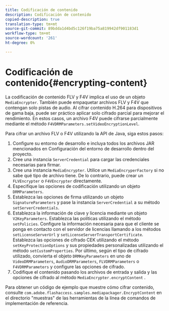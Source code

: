 ```yaml
---
title: Codificación de contenido
description: Codificación de contenido
copied-description: true
translation-type: tm+mt
source-git-commit: 89bdda1d4bd5c126f19ba75a819942df901183d1
workflow-type: tm+mt
source-wordcount: '261'
ht-degree: 0%

---
```



# Codificación de contenido{#encrypting-content}

La codificación de contenido FLV y F4V implica el uso de un objeto `MediaEncrypter`. También puede empaquetar archivos FLV y F4V que contengan solo pistas de audio. Al cifrar contenido H.264 para dispositivos de gama baja, puede ser práctico aplicar solo cifrado parcial para mejorar el rendimiento. En estos casos, un archivo F4V puede cifrarse parcialmente mediante el método `F4VDRMParameters.setVideoEncryptionLevel`.

Para cifrar un archivo FLV o F4V utilizando la API de Java, siga estos pasos:

1. Configure su entorno de desarrollo e incluya todos los archivos JAR mencionados en Configuración del entorno de desarrollo dentro del proyecto.
1. Cree una instancia `ServerCredential` para cargar las credenciales necesarias para firmar.
1. Cree una instancia `MediaEncrypter`. Utilice un `MediaEncryperFactory` si no sabe qué tipo de archivo tiene. De lo contrario, puede crear un `FLVEncrypter` o `F4VEncrypter` directamente.
1. Especifique las opciones de codificación utilizando un objeto `DRMParameters`.
1. Establezca las opciones de firma utilizando un objeto `SignatureParameters` y pase la instancia `ServerCredential` a su método `setServerCredentials`.
1. Establezca la información de clave y licencia mediante un objeto `V2KeyParameters`. Establezca las políticas utilizando el método `setPolicies`. Configure la información necesaria para que el cliente se ponga en contacto con el servidor de licencias llamando a los métodos `setLicenseServerUrl` y `setLicenseServerTransportCertificate`. Establezca las opciones de cifrado CEK utilizando el método `setKeyProtectionOptions` y sus propiedades personalizadas utilizando el método `setCustomProperties`. Por último, según el tipo de cifrado utilizado, convierta el objeto `DRMKeyParameters` en uno de `VideoDRMParameters`, `AudioDRMParameters`, `FLVDRMParameters` o `F4VDRMParameters` y configure las opciones de cifrado.
1. Codifique el contenido pasando los archivos de entrada y salida y las opciones de cifrado al método `MediaEncrypter.encryptContent` .

Para obtener un código de ejemplo que muestre cómo cifrar contenido, consulte `com.adobe.flashaccess.samples.mediapackager.EncryptContent` en el directorio &quot;muestras&quot; de las herramientas de la línea de comandos de implementación de referencia.
